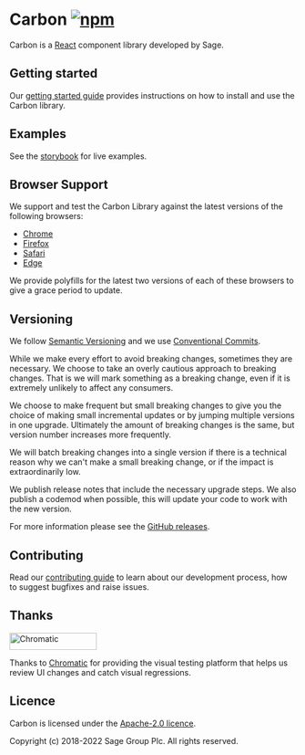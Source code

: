 # Carbon [![npm](https://img.shields.io/npm/v/carbon-react.svg)](https://www.npmjs.com/package/carbon-react)

Carbon is a [React](https://facebook.github.io/react/) component library developed by Sage.

## Getting started

Our [getting started guide](docs/getting-started.stories.mdx) provides instructions on how to install and use the Carbon library.

## Examples

See the [storybook](https://carbon.sage.com/) for live examples.

## Browser Support

We support and test the Carbon Library against the latest versions of the following browsers:

- [Chrome](https://www.google.com/chrome/)
- [Firefox](https://www.mozilla.org/firefox/)
- [Safari](https://www.apple.com/safari/)
- [Edge](https://www.microsoft.com/windows/microsoft-edge)

We provide polyfills for the latest two versions of each of these browsers to give a grace period to update.

## Versioning

We follow [Semantic Versioning](https://semver.org/) and we use [Conventional Commits](https://www.conventionalcommits.org/en/v1.0.0/).

While we make every effort to avoid breaking changes, sometimes they are necessary. We choose to take an overly cautious
approach to breaking changes. That is we will mark something as a breaking change, even if it is extremely unlikely to affect any consumers.

We choose to make frequent but small breaking changes to give you the choice of making small incremental updates or by jumping multiple versions
in one upgrade. Ultimately the amount of breaking changes is the same, but version number increases more frequently.

We will batch breaking changes into a single version if there is a technical reason why we can't make a small breaking change, or if the impact is extraordinarily low.

We publish release notes that include the necessary upgrade steps. We also publish a codemod when possible, this will update your code to work with the new version.

For more information please see the [GitHub releases](https://github.com/Sage/carbon).

## Contributing

Read our [contributing guide](CONTRIBUTING.md) to learn about our development process, how to suggest bugfixes and raise issues.

## Thanks

<a href="https://www.chromatic.com/"><img src="https://user-images.githubusercontent.com/321738/84662277-e3db4f80-af1b-11ea-88f5-91d67a5e59f6.png" width="153" height="30" alt="Chromatic" /></a>

Thanks to [Chromatic](https://www.chromatic.com/) for providing the visual testing platform that helps us review UI changes and catch visual regressions.

## Licence

Carbon is licensed under the [Apache-2.0 licence](LICENSE).

Copyright (c) 2018-2022 Sage Group Plc. All rights reserved.
